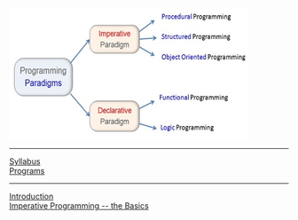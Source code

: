 ![paradigms](paradigms.jpg)

<hr>

[Syllabus](docs/syllabus.pdf)<br>
[Programs](https://github.com/lutzhamel/CSC493/tree/main/programs)<br>

<hr>

[Introduction](notes/csc493-ln001.pdf)<br>
[Imperative Programming -- the Basics](notes/csc493-ln002.pdf)<br>
